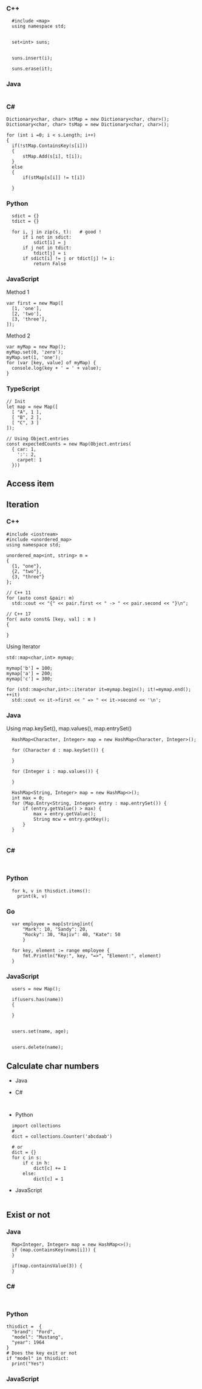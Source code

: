 ### C++
```
  #include <map>
  using namespace std;


  set<int> suns;


  suns.insert(i);

  suns.erase(it);

```
### Java
```

```


### C#
```  
Dictionary<char, char> stMap = new Dictionary<char, char>();
Dictionary<char, char> tsMap = new Dictionary<char, char>();

for (int i =0; i < s.Length; i++)
{
  if(!stMap.ContainsKey(s[i]))
  {
      stMap.Add(s[i], t[i]);
  }
  else
  {
      if(stMap[s[i]] != t[i])

  }

```
### Python
```
  sdict = {}
  tdict = {}

  for i, j in zip(s, t):   # good !
      if i not in sdict:
          sdict[i] = j
      if j not in tdict:
          tdict[j] = i
      if sdict[i] != j or tdict[j] != i:
          return False

```
### JavaScript
Method 1
```
var first = new Map([
  [1, 'one'],
  [2, 'two'],
  [3, 'three'],
]);
```

Method 2
```
var myMap = new Map();
myMap.set(0, 'zero');
myMap.set(1, 'one');
for (var [key, value] of myMap) {
  console.log(key + ' = ' + value);
}
```
### TypeScript
```
// Init
let map = new Map([
  [ "A", 1 ],
  [ "B", 2 ],
  [ "C", 3 ]
]);

// Using Object.entries
const expectedCounts = new Map(Object.entries(
  { car: 1, 
    ':': 2, 
    carpet: 1
  }))   
```
## Access item

## Iteration
### C++
```
#include <iostream>
#include <unordered_map>
using namespace std;

unordered_map<int, string> m =
{
  {1, "one"},
  {2, "two"},
  {3, "three"}
};

// C++ 11
for (auto const &pair: m)
  std::cout << "{" << pair.first << " -> " << pair.second << "}\n";

// C++ 17
for( auto const& [key, val] : m )
{

}
```
Using iterator
```
std::map<char,int> mymap;

mymap['b'] = 100;
mymap['a'] = 200;
mymap['c'] = 300;

for (std::map<char,int>::iterator it=mymap.begin(); it!=mymap.end(); ++it)
  std::cout << it->first << " => " << it->second << '\n';
```
### Java
Using map.keySet(), map.values(), map.entrySet()

```
  HashMap<Character, Integer> map = new HashMap<Character, Integer>();
  
  for (Character d : map.keySet()) {

  }

  for (Integer i : map.values()) {

  }

  HashMap<String, Integer> map = new HashMap<>();
  int max = 0;
  for (Map.Entry<String, Integer> entry : map.entrySet()) {
      if (entry.getValue() > max) {
          max = entry.getValue();
          String mcw = entry.getKey();
      }
  }
  
```
### C#
```
  
```

### Python
```
  for k, v in thisdict.items():
    print(k, v)
```
### Go
```
  var employee = map[string]int{
      "Mark": 10, "Sandy": 20,
      "Rocky": 30, "Rajiv": 40, "Kate": 50
      }

  for key, element := range employee {
      fmt.Println("Key:", key, "=>", "Element:", element)
  }
```

### JavaScript
```
  users = new Map();

  if(users.has(name))
  {

  }


  users.set(name, age);


  users.delete(name);

```
## Calculate char numbers
- Java

- C#
```
  
```

- Python
```
  import collections
  # 
  dict = collections.Counter('abcdaab')

  # or
  dict = {}
  for c in s:
      if c in h:
          dict[c] += 1
      else:
          dict[c] = 1
```

- JavaScript
```
```


## Exist or not
### Java
```
  Map<Integer, Integer> map = new HashMap<>();
  if (map.containsKey(nums[i])) {
  }

  if(map.containsValue(3)) {
  }
```
### C#
```
  
```

### Python
```
thisdict =	{
  "brand": "Ford",
  "model": "Mustang",
  "year": 1964
}
# Does the key exit or not
if "model" in thisdict:
  print("Yes")
```
### JavaScript



